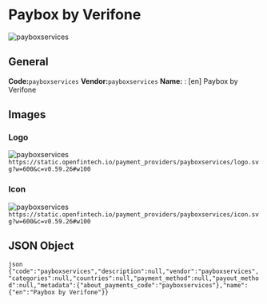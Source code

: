 # Paybox by Verifone 
![payboxservices](https://static.openfintech.io/payment_providers/payboxservices/logo.svg?w=600&c=v0.59.26#w100) 
## General 
**Code:**`payboxservices` 
**Vendor:**`payboxservices` 
**Name:** 
:	[en] Paybox by Verifone 
## Images 
### Logo 
![payboxservices](https://static.openfintech.io/payment_providers/payboxservices/logo.svg?w=600&c=v0.59.26#w100) 
``` https://static.openfintech.io/payment_providers/payboxservices/logo.svg?w=600&c=v0.59.26#w100 ``` 
### Icon 
![payboxservices](https://static.openfintech.io/payment_providers/payboxservices/icon.svg?w=600&c=v0.59.26#w100) 
``` https://static.openfintech.io/payment_providers/payboxservices/icon.svg?w=600&c=v0.59.26#w100 ``` 
## JSON Object 
```json {"code":"payboxservices","description":null,"vendor":"payboxservices","categories":null,"countries":null,"payment_method":null,"payout_method":null,"metadata":{"about_payments_code":"payboxservices"},"name":{"en":"Paybox by Verifone"}} ``` 
